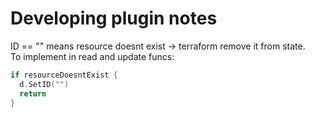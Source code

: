 # Developing plugin notes

ID == "" means resource doesnt exist -> terraform remove it from state.  
To implement in read and update funcs:

```go
if resourceDoesntExist {
  d.SetID("")
  return
}
```